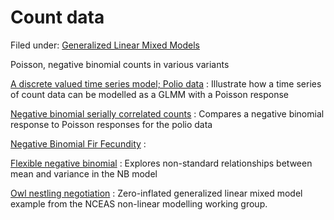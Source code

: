 #  Count data

Filed under: [Generalized Linear Mixed Models][6]

Poisson, negative binomial counts in various variants

[A discrete valued time series model; Polio data][1]
:  Illustrate how a time series of count data can be modelled as a GLMM with a Poisson response

[Negative binomial serially correlated counts][2]
:  Compares a negative binomial response to Poisson responses for the polio data

[Negative Binomial Fir Fecundity][3]
:

[Flexible negative binomial][4]
:  Explores non-standard relationships between mean and variance in the NB model

[Owl nestling negotiation][5]
:  Zero-inflated generalized linear mixed model example from the NCEAS non-linear modelling working group.



[1]: ./a-discrete-valued-time-series-model
[2]: ./negative-binomial-serially-correlated-counts
[3]: ./negative-binomial-fir-fecundity-1
[4]: ./flexible-negative-binomial-model
[5]: ./owl-nesting-negotiation.md
[6]: ./../

